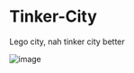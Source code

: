 # Tinker-City
Lego city, nah tinker city better

![image](https://github.com/user-attachments/assets/549aaed5-cc67-4119-97b0-c731b3b5d2b2)


